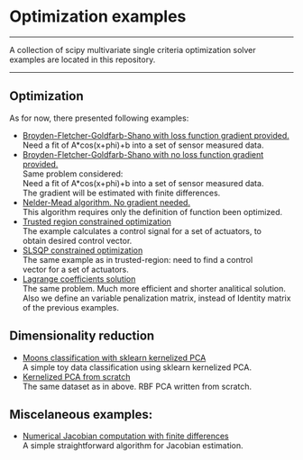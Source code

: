 # Optimization examples
---

A collection of scipy multivariate single criteria optimization solver
examples are located in this repository.

---

## Optimization
As for now, there presented following examples:
- [Broyden-Fletcher-Goldfarb-Shano with loss function gradient provided.](bfgs_grad.py)  
Need a fit of A*cos(x+phi)+b into a set of sensor measured data.  
- [Broyden-Fletcher-Goldfarb-Shano with no loss function gradient provided.](bfgs_nograd.py)  
Same problem considered:  
Need a fit of A*cos(x+phi)+b into a set of sensor measured data.  
The gradient will be estimated with finite differences.  
- [Nelder-Mead algorithm. No gradient needed.](nelder_mead.py)  
This algorithm requires only the definition of function been optimized.  
- [Trusted region constrained optimization](trust_constr.py)  
The example calculates a control signal for a set of actuators, to  
obtain desired control vector.  
- [SLSQP constrained optimization](slsqp.py)  
The same example as in trusted-region: need to find a control  
vector for a set of actuators.  
- [Lagrange coefficients solution](Lagrange_coeffs.py)  
The same problem. Much more efficient and shorter analitical solution.  
Also we define an variable penalization matrix, instead of Identity matrix  
of the previous examples.  

## Dimensionality reduction
- [Moons classification with sklearn kernelized PCA](PCA_moons_simple.py)  
A simple toy data classification using sklearn kernelized PCA.  
- [Kernelized PCA from scratch](PCA_moons_simple.py)  
The same dataset as in above. RBF PCA written from scratch.  

## Miscelaneous examples:
- [Numerical Jacobian computation with finite differences](Jacobian_2point.py)  
A simple straightforward algorithm for Jacobian estimation.
